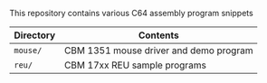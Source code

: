 This repository contains various C64 assembly program snippets

| Directory | Contents                               |
| --------- | -------------------------------------- |
| `mouse/`  | CBM 1351 mouse driver and demo program |
| `reu/`    | CBM 17xx REU sample programs           |
